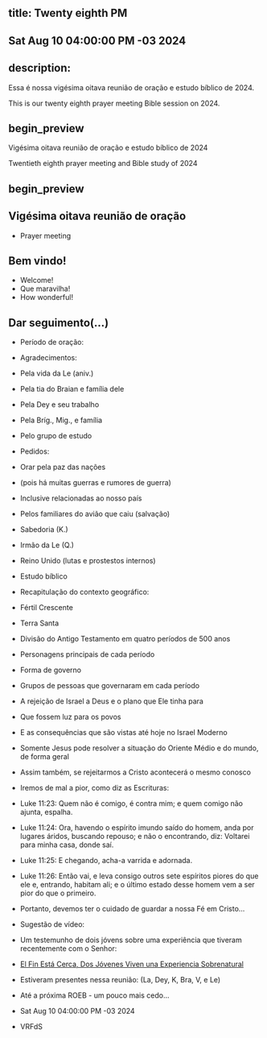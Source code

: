 ## title: Twenty eighth PM
## Sat Aug 10 04:00:00 PM -03 2024

## description:

Essa é nossa vigésima oitava reunião de oração e estudo bíblico de 2024.

This is our twenty eighth prayer meeting Bible session on 2024.

## begin_preview

Vigésima oitava reunião de oração e estudo bíblico de 2024

Twentieth eighth prayer meeting and Bible study of 2024

## begin_preview

## Vigésima oitava reunião de oração

- Prayer meeting

## Bem vindo!
- Welcome!
- Que maravilha!
- How wonderful!

## Dar seguimento(...)

- Período de oração:
- Agradecimentos:
- Pela vida da Le (aniv.) 
- Pela tia do Braian e família dele
- Pela Dey e seu trabalho
- Pela Bríg., Mig., e família
- Pelo grupo de estudo

- Pedidos:
- Orar pela paz das nações
- (pois há muitas guerras e rumores de guerra)
- Inclusive relacionadas ao nosso país
- Pelos familiares do avião que caiu (salvação)
- Sabedoria (K.)
- Irmão da Le (Q.)
- Reino Unido (lutas e prostestos internos)
 
- Estudo bíblico
- Recapitulação do contexto geográfico:
- Fértil Crescente
- Terra Santa
- Divisão do Antigo Testamento em quatro períodos de 500 anos
- Personagens principais de cada período
- Forma de governo
- Grupos de pessoas que governaram em cada período
- A rejeição de Israel a Deus e o plano que Ele tinha para 
- Que fossem luz para os povos
- E as consequências que são vistas até hoje no Israel Moderno
- Somente Jesus pode resolver a situação do Oriente Médio e do mundo, de forma geral 
- Assim também, se rejeitarmos a Cristo acontecerá o mesmo conosco
- Iremos de mal a pior, como diz as Escrituras:

- Luke 11:23: Quem não é comigo, é contra mim; e quem comigo não ajunta, espalha.
- Luke 11:24: Ora, havendo o espírito imundo saído do homem, anda por lugares áridos, buscando repouso; e não o encontrando, diz: Voltarei para minha casa, donde saí.
- Luke 11:25: E chegando, acha-a varrida e adornada.
- Luke 11:26: Então vai, e leva consigo outros sete espíritos piores do que ele e, entrando, habitam ali; e o último estado desse homem vem a ser pior do que o primeiro.

- Portanto, devemos ter o cuidado de guardar a nossa Fé em Cristo...

- Sugestão de vídeo:
- Um testemunho de dois jóvens sobre uma experiência que tiveram recentemente com o Senhor:

- [El Fin Está Cerca, Dos Jóvenes Viven una Experiencia Sobrenatural](https://www.youtube.com/watch?v=1-nZKlTYEBg&t=679s)

- Estiveram presentes nessa reunião: (La, Dey, K, Bra, V, e Le)

- Até a próxima ROEB - um pouco mais cedo...

- Sat Aug 10 04:00:00 PM -03 2024
- VRFdS

